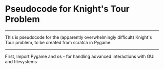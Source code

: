 # Pseudocode for Knight's Tour Problem
---

This is pseudocode for the (apparently overwhelmingly difficult) Knight's Tour problem, to be created from scratch in Pygame. 

---

First, Import Pygame and os - for handling advanced interactions with GUI and filesystems

